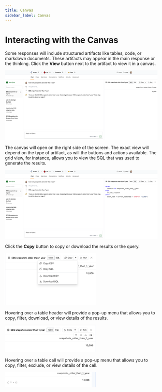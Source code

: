 ```yaml
---
title: Canvas
sidebar_label: Canvas
---
```


# Interacting with the Canvas

Some responses will include structured artifacts like tables, code, or markdown documents.  These artifacts may appear in the main response or the thinking.  Click the **View** button next to the artifact to view it in a canvas.

![AI Chat Canvas - Table](./pipes_ai_chat_canvas_table.png)

The canvas will open on the right side of the screen.  The exact view will depend on the type of artifact, as will the buttons and actions available.  The grid view, for instance, allows you to view the SQL that was used to generate the results.

![AI Chat Canvas - SQL](./pipes_ai_chat_canvas_sql.png)

Click the **Copy** button to copy or download the results or the query.

<!--
![AI Chat Canvas - Copy](./pipes_ai_chat_canvas_table_copy_menu.png)
-->

<img alt="AI Chat Canvas - Copy" src="./pipes_ai_chat_canvas_table_copy_menu.png" width="300pt" />

Hovering over a table header will provide a pop-up menu that allows you to copy, filter, download, or view details of the results.
<!--
![AI Chat Canvas - popup](./pipes_ai_chat_canvas_table_table_actions.png)
-->

<img alt="AI Chat Canvas - popup" src="./pipes_ai_chat_canvas_table_table_actions.png" width="300pt" />


Hovering over a table call will provide a pop-up menu that allows you to copy, filter, exclude, or view details of the cell.
<!--
![AI Chat Canvas - popup](./pipes_ai_chat_canvas_table_cell_actions.png)
-->

<img alt="AI Chat Canvas - popup" src="./pipes_ai_chat_canvas_table_cell_actions.png" width="300pt" />

